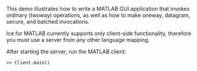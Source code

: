 This demo illustrates how to write a  MATLAB GUI application that invokes
ordinary (twoway) operations, as well as how to make oneway, datagram, secure,
and batched invocations.

Ice for MATLAB currently supports only client-side functionality, therefore you
must use a server from any other language mapping.

After starting the server, run the MATLAB client:

```
>> Client.main()
```
